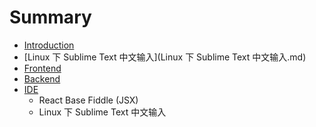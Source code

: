 # Summary

* [Introduction](README.md)
* [Linux 下 Sublime Text 中文输入](Linux 下 Sublime Text 中文输入.md)
* [Frontend](Frontend)
* [Backend](Backend)
* [IDE](IDE)
   * React Base Fiddle (JSX)
   * Linux 下 Sublime Text 中文输入

